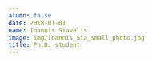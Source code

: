 ```yaml
---
alumn: false
date: 2018-01-01
name: Ioannis Siavelis
image: img/Ioannis_Sia_small_photo.jpg
title: Ph.D. student
---
```


